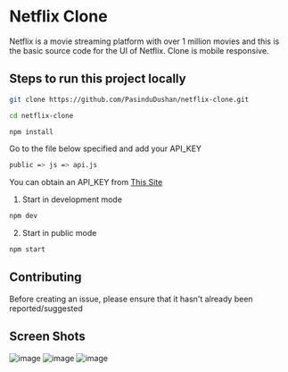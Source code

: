 # Netflix Clone

Netflix is a movie streaming platform with over 1 million movies and this is the basic source code for the UI of Netflix. Clone is mobile responsive.

## Steps to run this project locally

```bash
git clone https://github.com/PasinduDushan/netflix-clone.git
```
```bash
cd netflix-clone
```
```bash
npm install
```
Go to the file below specified and add your API_KEY

```bash
public => js => api.js
```
You can obtain an API_KEY from [This Site](https://www.themoviedb.org/)

1. Start in development mode

```bash
npm dev
```
2. Start in public mode
```bash
npm start
```

## Contributing

Before creating an issue, please ensure that it hasn't already been reported/suggested

## Screen Shots

![image](https://user-images.githubusercontent.com/57533877/131208624-0fa37d01-90b5-4880-91d8-646985b701c0.png)
![image](https://user-images.githubusercontent.com/57533877/131208633-6f935a8a-3dbc-4062-8eab-f91bf1d816ae.png)
![image](https://user-images.githubusercontent.com/57533877/131208638-2f86bf71-af62-402f-bf95-35b6b50b7179.png)

